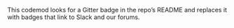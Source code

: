 This codemod looks for a Gitter badge in the repo’s README and replaces it with badges that link to Slack and our forums.

